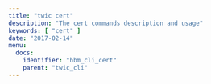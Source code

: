 ```yaml
---
title: "twic cert"
description: "The cert commands description and usage"
keywords: [ "cert" ]
date: "2017-02-14"
menu:
  docs:
    identifier: "hbm_cli_cert"
    parent: "twic_cli"
---
```

